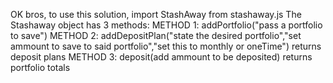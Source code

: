 OK bros, to use this solution, import  StashAway from  stashaway.js
The Stashaway object has 3 methods:
METHOD 1: addPortfolio("pass a portfolio to save")
METHOD 2: addDepositPlan("state the desired portfolio","set ammount to save to said portfolio","set this to monthly or oneTime") returns deposit plans
METHOD 3: deposit(add ammount to be deposited) returns portfolio totals 
